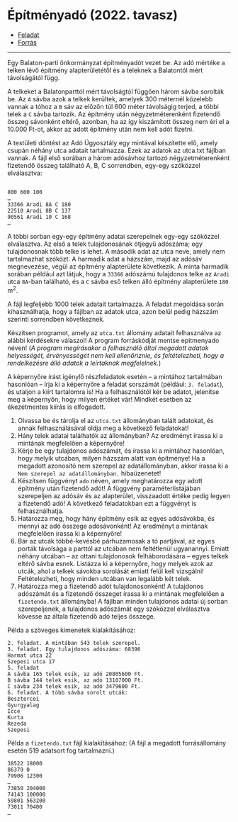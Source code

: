 # Építményadó (2022. tavasz)
- [Feladat](https://www.oktatas.hu/bin/content/dload/erettsegi/feladatok_2022tavasz_emelt/e_inf_22maj_fl.pdf)
- [Forrás](https://www.oktatas.hu/bin/content/dload/erettsegi/feladatok_2022tavasz_emelt/e_inffor_22maj_fl.zip)
---
Egy Balaton-parti önkormányzat építményadót vezet be. Az adó mértéke a telken lévő
építmény alapterületétől és a teleknek a Balatontól mért távolságától függ.

A telkeket a Balatonparttól mért távolságtól függően három sávba sorolták be. Az `A` sávba
azok a telkek kerültek, amelyek 300 méternél közelebb vannak a tóhoz a `B` sáv az előzőn túl
600 méter távolságig terjed, a többi telek a `C` sávba tartozik. Az építmény után
négyzetméterenként fizetendő összeg sávonként eltérő, azonban, ha az így kiszámított összeg
nem éri el a 10.000 Ft-ot, akkor az adott építmény után nem kell adót fizetni.

A testületi döntést az Adó Ügyosztály egy mintával készítette elő, amely csupán néhány utca
adatait tartalmazza. Ezek az adatok az utca.txt fájlban vannak. A fájl első sorában a három
adósávhoz tartozó négyzetméterenként fizetendő összeg található A, B, C sorrendben, egy-egy
szóközzel elválasztva:
```text

800 600 100
…
33366 Aradi 8A C 180
22510 Aradi 8B C 137
90561 Aradi 10 C 168
…
```

A többi sorban egy-egy építmény adatai szerepelnek egy-egy szóközzel elválasztva. Az első
a telek tulajdonosának ötjegyű adószáma; egy tulajdonosnak több telke is lehet. A második adat
az utca neve, amely nem tartalmazhat szóközt. A harmadik adat a házszám, majd az adósáv
megnevezése, végül az építmény alapterülete következik. A minta harmadik sorában például
azt látjuk, hogy a `33366` adószámú tulajdonos telke az `Aradi` utca `8A`-ban található, és a `C` sávba
eső telken álló építmény alapterülete `180` m<sup>2</sup>.

A fájl legfeljebb 1000 telek adatait tartalmazza. A feladat megoldása során kihasználhatja,
hogy a fájlban az adatok utca, azon belül pedig házszám szerinti sorrendben következnek.

Készítsen programot, amely az `utca.txt` állomány adatait felhasználva az alábbi
kérdésekre válaszol! A program forráskódját mentse epitmenyado néven! (_A program
megírásakor a felhasználó által megadott adatok helyességét, érvényességét nem kell
ellenőriznie, és feltételezheti, hogy a rendelkezésre álló adatok a leírtaknak megfelelnek._)

A képernyőre írást igénylő részfeladatok esetén – a mintához tartalmában hasonlóan – írja
ki a képernyőre a feladat sorszámát (például: `3. feladat`), és utaljon a kiírt tartalomra is!
Ha a felhasználótól kér be adatot, jelenítse meg a képernyőn, hogy milyen értéket vár! Mindkét
esetben az ékezetmentes kiírás is elfogadott. 

1. Olvassa be és tárolja el az `utca.txt` állományban talált adatokat, és annak
   felhasználásával oldja meg a következő feladatokat!
2. Hány telek adatai találhatók az állományban? Az eredményt írassa ki a mintának
   megfelelően a képernyőre!
3. Kérje be egy tulajdonos adószámát, és írassa ki a mintához hasonlóan, hogy melyik utcában,
   milyen házszám alatt van építménye! Ha a megadott azonosító nem szerepel az
   adatállományban, akkor írassa ki a `Nem szerepel az adatállományban.` hibaüzenetet!
4. Készítsen függvényt `ado` néven, amely meghatározza egy adott építmény után fizetendő
   adót! A függvény paraméterlistájában szerepeljen az adósáv és az alapterület, visszaadott
   értéke pedig legyen a fizetendő adó! A következő feladatokban ezt a függvényt is
   felhasználhatja.
5. Határozza meg, hogy hány építmény esik az egyes adósávokba, és mennyi az adó összege
   adósávonként! Az eredményt a mintának megfelelően írassa ki a képernyőre!
6. Bár az utcák többé-kevésbé párhuzamosak a tó partjával, az egyes porták távolsága a parttól
   az utcában nem feltétlenül ugyanannyi. Emiatt néhány utcában – az ottani tulajdonosok
   felháborodására – egyes telkek eltérő sávba esnek. Listázza ki a képernyőre, hogy melyek
   azok az utcák, ahol a telkek sávokba sorolását emiatt felül kell vizsgálni! Feltételezheti,
   hogy minden utcában van legalább két telek.
7. Határozza meg a fizetendő adót tulajdonosonként! A tulajdonos adószámát és a fizetendő
   összeget írassa ki a mintának megfelelően a `fizetendo.txt` állományba! A fájlban
   minden tulajdonos adatai új sorban szerepeljenek, a tulajdonos adószámát egy szóközzel
   elválasztva kövesse az általa fizetendő adó teljes összege. 

Példa a szöveges kimenetek kialakításához: 

```text
2. feladat. A mintában 543 telek szerepel.
3. feladat. Egy tulajdonos adószáma: 68396
Harmat utca 22
Szepesi utca 17
5. feladat
A sávba 165 telek esik, az adó 20805600 Ft.
B sávba 144 telek esik, az adó 13107000 Ft.
C sávba 234 telek esik, az adó 3479600 Ft.
6. feladat. A több sávba sorolt utcák:
Besztercei
Gyurgyalag
Icce
Kurta
Rezeda
Szepesi 
```

Példa a `fizetendo.txt` fájl kialakításához:
(A fájl a megadott forrásállomány esetén 519 adatsort fog tartalmazni.)

```text
38522 18000
86379 0
79906 12300
…
73850 204000
74143 100000
59801 563200
73011 70400
… 
```